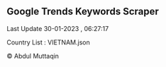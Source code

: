 

## Google Trends Keywords Scraper 
 
Last Update 30-01-2023 , 06:27:17

Country List :
VIETNAM.json



© Abdul Muttaqin 
